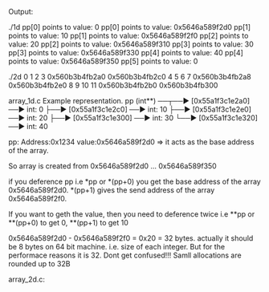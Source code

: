 Output:

./1d
pp[0] points to value: 0
pp[0] points to value: 0x5646a589f2d0
pp[1] points to value: 10
pp[1] points to value: 0x5646a589f2f0
pp[2] points to value: 20
pp[2] points to value: 0x5646a589f310
pp[3] points to value: 30
pp[3] points to value: 0x5646a589f330
pp[4] points to value: 40
pp[4] points to value: 0x5646a589f350
pp[5] points to value: 0

./2d
  0   1   2   3 0x560b3b4fb2a0 0x560b3b4fb2c0
  4   5   6   7 0x560b3b4fb2a8 0x560b3b4fb2e0
  8   9  10  11 0x560b3b4fb2b0 0x560b3b4fb300

array_1d.c
Example representation.
pp (int**) ──┬──► [0x55a1f3c1e2a0] ──► int: 0
             ├──► [0x55a1f3c1e2c0] ──► int: 10
             ├──► [0x55a1f3c1e2e0] ──► int: 20
             ├──► [0x55a1f3c1e300] ──► int: 30
             └──► [0x55a1f3c1e320] ──► int: 40


pp:
Address:0x1234
value:0x5646a589f2d0 => it acts as the base address of the array.

So array is created from 0x5646a589f2d0 ... 0x5646a589f350

if you deference pp i.e *pp or *(pp+0) you get the base address of the array 0x5646a589f2d0.
*(pp+1) gives the send address of the array 0x5646a589f2f0.

If you want to geth the value, then you need to deference twice i.e **pp or **(pp+0) to get 0, **(pp+1) to get 10

0x5646a589f2d0 - 0x5646a589f2f0 = 0x20 = 32 bytes. actually it should be 8 bytes on 64 bit machine. i.e. size of each integer. But for the performace reasons it is 32.
Dont get confused!!! Samll allocations are rounded up to 32B


array_2d.c:



